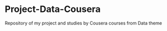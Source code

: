 Project-Data-Cousera
====================

Repository of my project and studies by Cousera courses from Data theme
